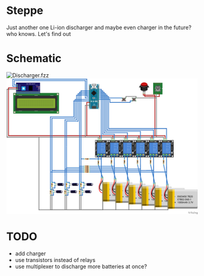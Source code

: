 # Steppe
Just another one Li-ion discharger and maybe even charger in the future? who knows. Let's find out 

# Schematic
![Discharger.fzz](schematic/Discharger.fzz)
![fritzing](schematic/Discharger.png)

# TODO 
* add charger
* use transistors instead of relays
* use multiplexer to discharge more batteries at once? 

